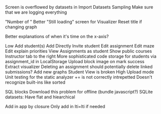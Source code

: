 Screen is overflowed by datasets in Import Datasets
Sampling
Make sure that we are logging everything

"Number of <Abstraction Row>"
Better "Still loading" screen for Visualizer
Reset title if changing graph

Better explanations of when it's time on the x-axis?


Low
    Add student(s)
        Add Directly
        Invite student
    Edit assignment
        Edit maze
        Edit explain priorities
    View Assignments as student
    Show public courses
    Instructor tab to the right
    More sophisticated code storage for students via assignment_id in LocalStorage
    Upload block image on mark success
    Extract visualizer
    Deleting an assignment should potentially delete linked submissions?
    Add new graphs
    Student View is broken
High
    Upload mode
    Unit testing for the static analyzer
        += is not correctly intrepetted
        Doesn't recognize built-ins like sorted
    
        
SQL blocks
Download this problem for offline (bundle javascript?)
SQLite datasets:
    Have flat and hiearchical
        
Add in app by closure
Only add in lti=lti if needed
        
